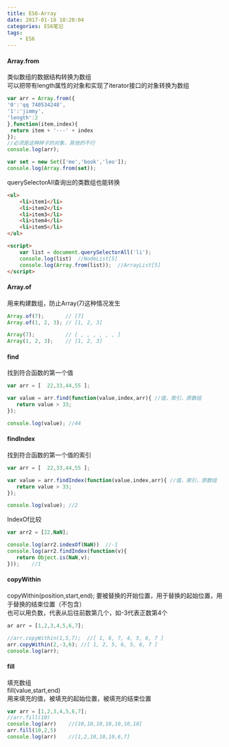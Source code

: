 ```yaml
---
title: ES6-Array
date: 2017-01-18 10:20:04
categories: ES6笔记
tags:
    - ES6
---
```

#### Array.from
类似数组的数据结构转换为数组   
可以把带有length属性的对象和实现了iterator接口的对象转换为数组
```javascript
var arr = Array.from({
'0':'qq 740534248',
'1':'jimmy',
'length':2
},function(item,index){
 return item + '---' + index
});
//必须是这种样子的对象，其他的不行
console.log(arr);

var set = new Set(['me','book','leo']);
console.log(Array.from(set));
```
querySelectorAll查询出的类数组也能转换
```html
<ul>
    <li>item1</li>
    <li>item2</li>
    <li>item3</li>
    <li>item4</li>
    <li>item5</li>
</ul>

<script>
    var list = document.querySelectorAll('li');
    console.log(list)  //NodeList[5]
    console.log(Array.from(list));  //ArrayList[5]
</script>
```
#### Array.of
用来构建数组，防止Array(7)这种情况发生
```javascript
Array.of(7);       // [7]
Array.of(1, 2, 3); // [1, 2, 3]

Array(7);          // [ , , , , , , ]
Array(1, 2, 3);    // [1, 2, 3]
```
#### find
找到符合函数的第一个值
```javascript
var arr = [  22,33,44,55 ];

var value = arr.find(function(value,index,arr){ //值，索引，原数组
   return value > 33;
});

console.log(value); //44
```

#### findIndex
找到符合函数的第一个值的索引
```javascript
var arr = [  22,33,44,55 ];

var value = arr.findIndex(function(value,index,arr){ //值，索引，原数组
   return value > 33;
});

console.log(value); //2
```
IndexOf比较
```javascript
var arr2 = [22,NaN];

console.log(arr2.indexOf(NaN))  //-1
console.log(arr2.findIndex(function(v){
   return Object.is(NaN,v);
}));    //1
```
#### copyWithin
copyWithin(position,start,end);
要被替换的开始位置，用于替换的起始位置，用于替换的结束位置（不包含）   
也可以用负数，代表从后往前数第几个，如-3代表正数第4个
```javascript
ar arr = [1,2,3,4,5,6,7];

//arr.copyWithin(1,5,7);  //[ 1, 6, 7, 4, 5, 6, 7 ]
arr.copyWithin(2,-3,6); //[ 1, 2, 5, 6, 5, 6, 7 ]
console.log(arr);
```
#### fill
填充数组   
fill(value,start,end)   
用来填充的值，被填充的起始位置，被填充的结束位置
```javascript
var arr = [1,2,3,4,5,6,7];
//arr.fill(10)
console.log(arr)    //[10,10,10,10,10,10,10]
arr.fill(10,2,5)
console.log(arr)    //[1,2,10,10,10,6,7]
```
